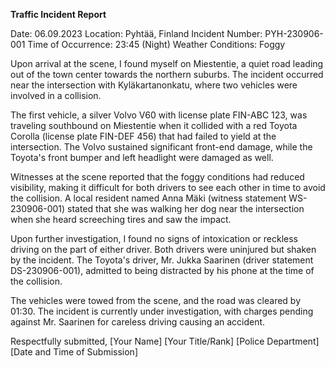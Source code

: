  **Traffic Incident Report**

Date: 06.09.2023
Location: Pyhtää, Finland
Incident Number: PYH-230906-001
Time of Occurrence: 23:45 (Night)
Weather Conditions: Foggy

Upon arrival at the scene, I found myself on Miestentie, a quiet road leading out of the town center towards the northern suburbs. The incident occurred near the intersection with Kyläkartanonkatu, where two vehicles were involved in a collision.

The first vehicle, a silver Volvo V60 with license plate FIN-ABC 123, was traveling southbound on Miestentie when it collided with a red Toyota Corolla (license plate FIN-DEF 456) that had failed to yield at the intersection. The Volvo sustained significant front-end damage, while the Toyota's front bumper and left headlight were damaged as well.

Witnesses at the scene reported that the foggy conditions had reduced visibility, making it difficult for both drivers to see each other in time to avoid the collision. A local resident named Anna Mäki (witness statement WS-230906-001) stated that she was walking her dog near the intersection when she heard screeching tires and saw the impact.

Upon further investigation, I found no signs of intoxication or reckless driving on the part of either driver. Both drivers were uninjured but shaken by the incident. The Toyota's driver, Mr. Jukka Saarinen (driver statement DS-230906-001), admitted to being distracted by his phone at the time of the collision.

The vehicles were towed from the scene, and the road was cleared by 01:30. The incident is currently under investigation, with charges pending against Mr. Saarinen for careless driving causing an accident.

Respectfully submitted,
[Your Name]
[Your Title/Rank]
[Police Department]
[Date and Time of Submission]